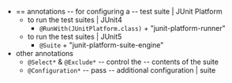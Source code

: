 * == annotations -- for configuring a -- test suite | JUnit Platform
  * to run the test suites | JUnit4
    * `@RunWith(JUnitPlatform.class)` + "junit-platform-runner"
  * to run the test suites | JUnit5
    * `@Suite` + "junit-platform-suite-engine"
* other annotations
  * `@Select*` & `@Exclude*` -- control the -- contents of the suite 
  * `@Configuration*` -- pass -- additional configuration | suite